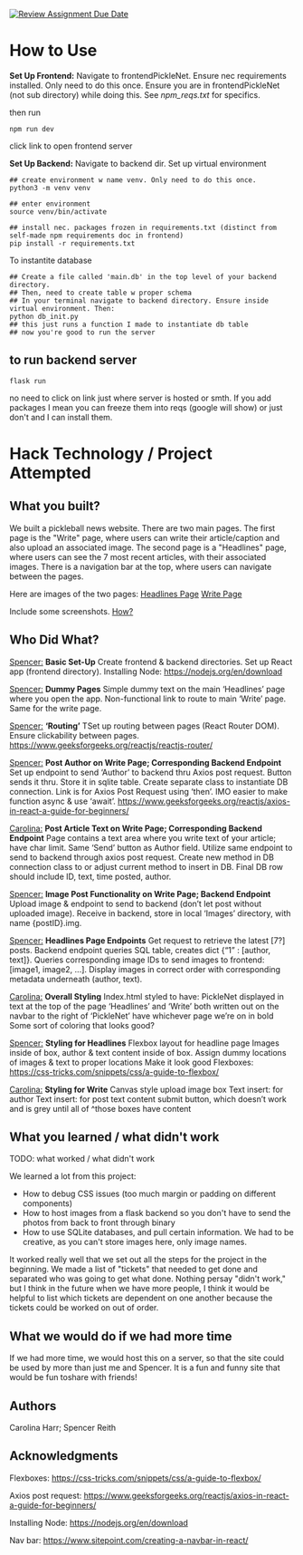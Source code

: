 [![Review Assignment Due Date](https://classroom.github.com/assets/deadline-readme-button-22041afd0340ce965d47ae6ef1cefeee28c7c493a6346c4f15d667ab976d596c.svg)](https://classroom.github.com/a/uB4PX0S_)

# How to Use
**Set Up Frontend:** Navigate to frontendPickleNet. Ensure nec requirements installed. Only need to do this once. Ensure you are in frontendPickleNet (not sub directory) while doing this. See *npm_reqs.txt* for specifics.

then run
```
npm run dev
```
click link to open frontend server

**Set Up Backend:** Navigate to backend dir.
Set up virtual environment
```
## create environment w name venv. Only need to do this once.
python3 -m venv venv

## enter environment
source venv/bin/activate

## install nec. packages frozen in requirements.txt (distinct from self-made npm requirements doc in frontend)
pip install -r requirements.txt
```

To instantite database
```
## Create a file called 'main.db' in the top level of your backend directory.
## Then, need to create table w proper schema
## In your terminal navigate to backend directory. Ensure inside virtual environment. Then:
python db_init.py
## this just runs a function I made to instantiate db table
## now you're good to run the server
```

## to run backend server
````
flask run
````


no need to click on link just where server is hosted or smth.
If you add packages I mean you can freeze them into reqs (google will show) or just don't and I can install them.



# Hack Technology / Project Attempted


## What you built? 

We built a pickleball news website. There are two main pages. The first page is the "Write" page, where users can write their article/caption and also upload an associated image. The second page is a "Headlines" page, where users can see the 7 most recent articles, with their associated images. There is a navigation bar at the top, where users can navigate between the pages.

Here are images of the two pages:
[Headlines Page](HeadlinesPageImage.jpg)
[Write Page](WritePageImage.jpg)


Include some screenshots.
[How?](https://help.github.com/articles/about-readmes/#relative-links-and-image-paths-in-readme-files)

## Who Did What?

<u>Spencer:</u>
**Basic Set-Up**
Create frontend & backend directories. Set up React app (frontend directory).
Installing Node: https://nodejs.org/en/download

<u>Spencer:</u>
**Dummy Pages**
Simple dummy text on the main ‘Headlines’ page where you open the app. Non-functional link to route to main ‘Write’ page. Same for the write page.

<u>Spencer:</u>
**‘Routing’**
TSet up routing between pages (React Router DOM). Ensure clickability between pages.
https://www.geeksforgeeks.org/reactjs/reactjs-router/

<u>Spencer:</u>
**Post Author on Write Page; Corresponding Backend Endpoint** 
Set up endpoint to send ‘Author’ to backend thru Axios post request. Button sends it thru. Store it in sqlite table. Create separate class to instantiate DB connection.
Link is for Axios Post Request using ‘then’. IMO easier to make function async & use ‘await’. https://www.geeksforgeeks.org/reactjs/axios-in-react-a-guide-for-beginners/

<u>Carolina:</u>
**Post Article Text on Write Page; Corresponding Backend Endpoint**
Page contains a text area where you write text of your article; have char limit. Same ‘Send’ button as Author field. Utilize same endpoint to send to backend through axios post request. Create new method in DB connection class to or adjust current method to insert in DB. Final DB row should include ID, text, time posted, author.

<u>Spencer:</u>
**Image Post Functionality on Write Page; Backend Endpoint**
Upload image & endpoint to send to backend (don’t let post without uploaded image). Receive in backend, store in local ‘Images’ directory, with name {postID}.img.

<u>Spencer:</u>
**Headlines Page Endpoints**
Get request to retrieve the latest [7?] posts. Backend endpoint queries SQL table, creates dict {“1” : [author, text]}. Queries corresponding image IDs to send images to frontend: [image1, image2, ...]. Display images in correct order with corresponding metadata underneath (author, text).

<u>Carolina:</u>
**Overall Styling**
Index.html styled to have:
PickleNet displayed in text at the top of the page
‘Headlines’ and ‘Write’ both written out on the navbar to the right of ‘PickleNet’
have whichever page we’re on in bold
Some sort of coloring that looks good?

<u>Spencer:</u>
**Styling for Headlines**
Flexbox layout for headline page
Images inside of box, author & text content inside of box.
Assign dummy locations of images & text to proper locations
Make it look good
Flexboxes: https://css-tricks.com/snippets/css/a-guide-to-flexbox/

<u>Carolina:</u>
**Styling for Write**
Canvas style upload image box 
Text insert: for author
Text insert: for post text content
submit button, which doesn’t work and is grey until all of ^those boxes have content


## What you learned / what didn't work

TODO: what worked / what didn't work

We learned a lot from this project:
- How to debug CSS issues (too much margin or padding on different components)
- How to host images from a flask backend so you don't have to send the photos from back to front through binary
- How to use SQLite databases, and pull certain information. We had to be creative, as you can't store images here, only image names.

It worked really well that we set out all the steps for the project in the beginning. We made a list of "tickets" that needed to get done and separated who was going to get what done. Nothing persay "didn't work," but I think in the future when we have more people, I think it would be helpful to list which tickets are dependent on one another because the tickets could be worked on out of order.

## What we would do if we had more time
If we had more time, we would host this on a server, so that the site could be used by more than just me and Spencer. It is a fun and funny site that would be fun toshare with friends!

## Authors

Carolina Harr; Spencer Reith

## Acknowledgments

Flexboxes: https://css-tricks.com/snippets/css/a-guide-to-flexbox/

Axios post request: https://www.geeksforgeeks.org/reactjs/axios-in-react-a-guide-for-beginners/

Installing Node: https://nodejs.org/en/download

Nav bar: https://www.sitepoint.com/creating-a-navbar-in-react/